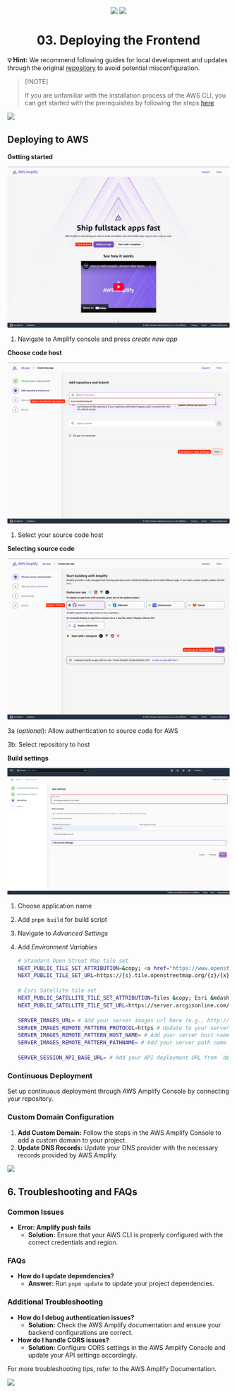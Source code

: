 <div align="center"><a name="readme-top"></a></div>

<!-- SHIELD GROUP -->
<div align="center">

[![][installation-shield]][installation-link]
[![][license-shield]][license-link]

</div>

<h1 align="center">03. Deploying the Frontend</h1>

**💡 Hint:** We recommend following guides for local development and updates through the original [repository][link-to-repo] to avoid potential misconfiguration.

> \[!NOTE]
>
> If you are unfamiliar with the installation process of the AWS CLI, you can get started with the prerequisites by following the steps [here][back-to-prerequisites]

[![][back-to-top]](#readme-top)

## Deploying to AWS

**Getting started**

![Create new Amplify Application](/images/frontend-step-create-application.png)

1. Navigate to Amplify console and press _create new app_

**Choose code host**

![Select source code host](/images/frontend-step-select-source.png)

1. Select your source code host

**Selecting source code**

![Select code repository](/images/frontend-step-select-repository.png)

3a (_optional_): Allow authentication to source code for AWS

3b: Select repository to host

**Build settings**

![Update Amplify build settings](/images/frontend-step-update-settings.png)

1. Choose application name
2. Add `pnpm build` for build script
3. Navigate to _Advanced Settings_
4. Add _Environment Variables_

   ```bash
   # Standard Open Street Map tile set
   NEXT_PUBLIC_TILE_SET_ATTRIBUTION=&copy; <a href="https://www.openstreetmap.org/copyright">OpenStreetMap</a> contributors
   NEXT_PUBLIC_TILE_SET_URL=https://{s}.tile.openstreetmap.org/{z}/{x}/{y}.png

   # Esri Satellite tile set
   NEXT_PUBLIC_SATELLITE_TILE_SET_ATTRIBUTION=Tiles &copy; Esri &mdash; Source: Esri, i-cubed, USDA, USGS, AEX, GeoEye, Getmapping, Aerogrid, IGN, IGP, UPR-EGP, and the GIS User Community
   NEXT_PUBLIC_SATELLITE_TILE_SET_URL=https://server.arcgisonline.com/ArcGIS/rest/services/World_Imagery/MapServer/tile/{z}/{y}/{x}

   SERVER_IMAGES_URL= # Add your server images url here (e.g., http://localhost:8080)
   SERVER_IMAGES_REMOTE_PATTERN_PROTOCOL=https # Update to your server protocol
   SERVER_IMAGES_REMOTE_PATTERN_HOST_NAME= # Add your server host name here (e.g., localhost/)
   SERVER_IMAGES_REMOTE_PATTERN_PATHNAME= # Add your server path name here (e.g., /*/images/**)

   SERVER_SESSION_API_BASE_URL= # Add your API deployment URL from `deploying the api step`.
   ```

### Continuous Deployment

Set up continuous deployment through AWS Amplify Console by connecting your repository.

### Custom Domain Configuration

1. **Add Custom Domain:**
   Follow the steps in the AWS Amplify Console to add a custom domain to your project.
2. **Update DNS Records:**
   Update your DNS provider with the necessary records provided by AWS Amplify.

[![][back-to-top]](#readme-top)

## 6. Troubleshooting and FAQs

### Common Issues

- **Error: Amplify push fails**
  - **Solution:** Ensure that your AWS CLI is properly configured with the correct credentials and region.

<a name="faq"></a>

### FAQs

- **How do I update dependencies?**
  - **Answer:** Run `pnpm update` to update your project dependencies.

### Additional Troubleshooting

- **How do I debug authentication issues?**
  - **Solution:** Check the AWS Amplify documentation and ensure your backend configurations are correct.
- **How do I handle CORS issues?**
  - **Solution:** Configure CORS settings in the AWS Amplify Console and update your API settings accordingly.

For more troubleshooting tips, refer to the AWS Amplify Documentation.

[![][back-to-top]](#readme-top)

<!-- Link Groups -->

[installation-link]: https://github.com/arrat-tools/frontend/blob/main/README.md
[installation-shield]: https://img.shields.io/badge/Docs-blue?style=flat-square&logo=readthedocs&color=3b82f6&labelColor=334155&logoColor=f5f5f5
[license-link]: https://github.com/arrat-tools/frontend/blob/main/License
[license-shield]: https://img.shields.io/badge/license-MIT-blue.svg?style=flat-square&color=3b82f6&labelColor=334155
[back-to-top]: https://img.shields.io/badge/-Back_to_top-151515?style=flat-square
[link-to-repo]: https://github.com/arrat-tools/frontend
[back-to-prerequisites]: https://github.com/arrat-tools/deploy/blob/main/guide/00-prerequisites.md
